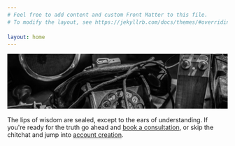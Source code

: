 ```yaml
---
# Feel free to add content and custom Front Matter to this file.
# To modify the layout, see https://jekyllrb.com/docs/themes/#overriding-theme-defaults

layout: home
---
```


![Old style telephone and cables](phone.jpeg)

The lips of wisdom are sealed, except to the ears of understanding. If you're ready for the truth go ahead and [book a consultation](https://link.waveapps.com/rn8j9w-jh4qyj), or skip the chitchat and jump into [account creation](https://link.waveapps.com/5uv7c7-yftq6g).